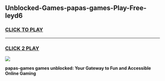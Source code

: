 
## Unblocked-Games-papas-games-Play-Free-leyd6
<h3>
<a href="https://premium76.site?title=papas-games&ref=09A">CLICK TO PLAY</a></h3>
<hr>

<h3>
<a href="https://premium76.site?title=papas-games&ref=09A">CLICK 2 PLAY</a>
  
</h3>

<a href="https://premium76.site?title=papas-games&ref=09A"><img src="https://clearcache.store/games.png"></a>


**papas-games games unblocked: Your Gateway to Fun and Accessible Online Gaming**

